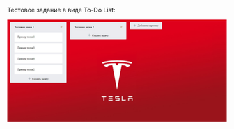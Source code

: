 
Тестовое задание в виде To-Do List:

![Image alt](https://github.com/sashka0264/React/blob/master/toDo/Screenshot.jpg)